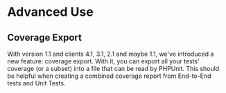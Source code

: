# Advanced Use
## Coverage Export

With version 1.1 and clients 4.1, 3.1, 2.1 and maybe 1.1, we've introduced a new feature: coverage
export. With it, you can export all your tests' coverage (or a subset) into a file that can be read
by PHPUnit. This should be helpful when creating a combined coverage report from End-to-End tests
and Unit Tests.


